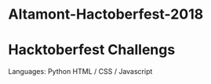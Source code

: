 # Altamont-Hactoberfest-2018
# Hacktoberfest Challengs
Languages:
  Python
  HTML / CSS / Javascript
